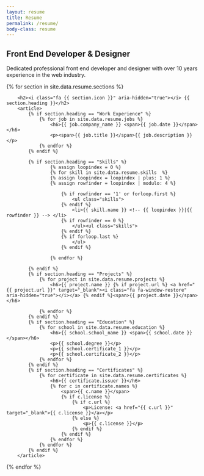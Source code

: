 ```yaml
---
layout: resume
title: Resume
permalink: /resume/
body-class: resume
---
```

<section>
	<h1>Front End Developer & Designer</h1>
	<p>Dedicated professional front end developer and designer with over 10 years experience in the web industry. </p>
</section>

{% for section in site.data.resume.sections %}
<section>
	
		<h2><i class="fa {{ section.icon }}" aria-hidden="true"></i> {{ section.heading }}</h2>
		<article>
			{% if section.heading == "Work Experience" %}
				{% for job in site.data.resume.jobs %}
					<h6>{{ job.company_name }} <span>{{ job.date }}</span></h6>
					<p><span>{{ job.title }}</span>{{ job.description }}</p>
				{% endfor %}
			{% endif %}
		
			{% if section.heading == "Skills" %}
					{% assign loopindex = 0 %}
					{% for skill in site.data.resume.skills  %}
					{% assign loopindex = loopindex | plus: 1 %}
					{% assign rowfinder = loopindex | modulo: 4 %}
					
						{% if rowfinder == '1' or forloop.first %}
							<ul class="skills">
						{% endif %}
							<li>{{ skill.name }} <!-- {{ loopindex }}|{{ rowfinder }} --> </li>
						{% if rowfinder == 0 %}				
							</ul><ul class="skills"> 
						{% endif %}
						{% if forloop.last %}				
							</ul>
						{% endif %}

					{% endfor %}
				
			{% endif %}
			{% if section.heading == "Projects" %}
				{% for project in site.data.resume.projects %}
					<h6>{{ project.name }} {% if project.url %} <a href="{{ project.url }}" target="_blank"><i class="fa fa-window-restore" aria-hidden="true"></i></a> {% endif %}<span>{{ project.date }}</span></h6>
					
				{% endfor %}
			{% endif %}
			{% if section.heading == "Education" %}
				{% for school in site.data.resume.education %}
					<h6>{{ school.school_name }} <span>{{ school.date }}</span></h6>
					<p>{{ school.degree }}</p>
					<p>{{ school.certificate_1 }}</p>
					<p>{{ school.certificate_2 }}</p>
				{% endfor %}
			{% endif %}
			{% if section.heading == "Certificates" %}
				{% for certificate in site.data.resume.certificates %}
					<h6>{{ certificate.issuer }}</h6>
					{% for c in certificate.names %}
						<span>{{ c.name }}</span>
						{% if c.license %}
							{% if c.url %}
								<p>License: <a href="{{ c.url }}" target="_blank">{{ c.license }}</a></p>
							{% else %}
								<p>{{ c.license }}</p>
							{% endif %}
						{% endif %}
					{% endfor %}			
				{% endfor %}
			{% endif %}
		</article>
</section>
{% endfor %}


<!-- 
<section>
	{% for education in site.data.resume %}
		<h2>{{ education.heading }}</h2>
		{% for school in education.education %}
			<h6>{{ school.school_name }} <span>{{ school.date }}</span></h6>
		{% endfor %}
	{% endfor %}
</section>

<section>
	<h3>Projects</h3>
</section>

<section>
	<h3>Skills</h3>
	<ul>
		<li>Photoshop</li>
		<li>Illustrator</li>
		<li>HTML</li>
		<li>CSS</li>
		<li>Javascript</li>
		<li>Jquery</li>
		<li>PHP</li>
		<li>Jekyll</li>
		<li>Magento</li>
		<li>Wordpress</li>
	</ul>
</section>


<section>
	<h3>Certification</h3>
	<h6>Front End Magento Certified Developer <span>Aug 2013</span></h6>
	<p>License Number: <a href="http://www.magentocommerce.com/certification/directory/dev/268040/" target="_blank">xa2dtt5269</a></p>
	<h6>Certificate of Achievement in CSU General Education - Honors<span>May 2016</span></h6>
	<h6>Certification of Achievement in Arts and Technology <span>May 2007</span></h6>

</section> -->